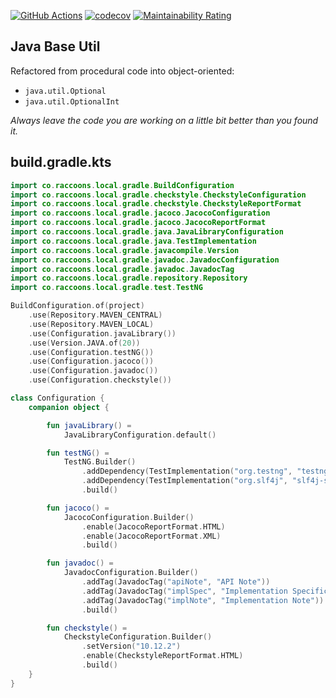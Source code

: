 [![GitHub Actions](https://github.com/raccoons-co/meeko/actions/workflows/EntryPoint.yml/badge.svg?event=push)](https://github.com/raccoons-co/meeko/actions/workflows/EntryPoint.yml)
[![codecov](https://codecov.io/gh/raccoons-co/meeko/graph/badge.svg?token=FtCvNhCrBK)](https://codecov.io/gh/raccoons-co/meeko)
[![Maintainability Rating](https://sonarcloud.io/api/project_badges/measure?project=raccoons-co_meeko&metric=sqale_rating)](https://sonarcloud.io/summary/new_code?id=raccoons-co_meeko)

Java Base Util
---
Refactored from procedural code into object-oriented:
- `java.util.Optional` 
- `java.util.OptionalInt`

*Always leave the code you are working on a little bit better than you found it.*

build.gradle.kts
---

~~~Kotlin
import co.raccoons.local.gradle.BuildConfiguration
import co.raccoons.local.gradle.checkstyle.CheckstyleConfiguration
import co.raccoons.local.gradle.checkstyle.CheckstyleReportFormat
import co.raccoons.local.gradle.jacoco.JacocoConfiguration
import co.raccoons.local.gradle.jacoco.JacocoReportFormat
import co.raccoons.local.gradle.java.JavaLibraryConfiguration
import co.raccoons.local.gradle.java.TestImplementation
import co.raccoons.local.gradle.javacompile.Version
import co.raccoons.local.gradle.javadoc.JavadocConfiguration
import co.raccoons.local.gradle.javadoc.JavadocTag
import co.raccoons.local.gradle.repository.Repository
import co.raccoons.local.gradle.test.TestNG

BuildConfiguration.of(project)
    .use(Repository.MAVEN_CENTRAL)
    .use(Repository.MAVEN_LOCAL)
    .use(Configuration.javaLibrary())
    .use(Version.JAVA.of(20))
    .use(Configuration.testNG())
    .use(Configuration.jacoco())
    .use(Configuration.javadoc())
    .use(Configuration.checkstyle())

class Configuration {
    companion object {

        fun javaLibrary() =
            JavaLibraryConfiguration.default()

        fun testNG() =
            TestNG.Builder()
                .addDependency(TestImplementation("org.testng", "testng", "7.8.0"))
                .addDependency(TestImplementation("org.slf4j", "slf4j-simple", "2.0.7"))
                .build()

        fun jacoco() =
            JacocoConfiguration.Builder()
                .enable(JacocoReportFormat.HTML)
                .enable(JacocoReportFormat.XML)
                .build()

        fun javadoc() =
            JavadocConfiguration.Builder()
                .addTag(JavadocTag("apiNote", "API Note"))
                .addTag(JavadocTag("implSpec", "Implementation Specification"))
                .addTag(JavadocTag("implNote", "Implementation Note"))
                .build()

        fun checkstyle() =
            CheckstyleConfiguration.Builder()
                .setVersion("10.12.2")
                .enable(CheckstyleReportFormat.HTML)
                .build()
    }
}
~~~
